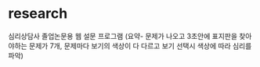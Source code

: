 # research
심리상담사 졸업논문용 웹 설문 프로그램 (요약- 문제가 나오고 3초안에 표지판을 찾아야하는 문제가 7개, 문제마다 보기의 색상이 다 다르고 보기 선택시 색상에 따라 심리를 파악)
